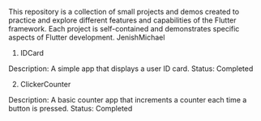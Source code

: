 This repository is a collection of small projects and demos created to practice and explore different features and capabilities of the Flutter framework. Each project is self-contained and demonstrates specific aspects of Flutter development.
JenishMichael

1. IDCard

Description: A simple app that displays a user ID card.
Status: Completed

2. ClickerCounter

Description: A basic counter app that increments a counter each time a button is pressed.
Status: Completed
